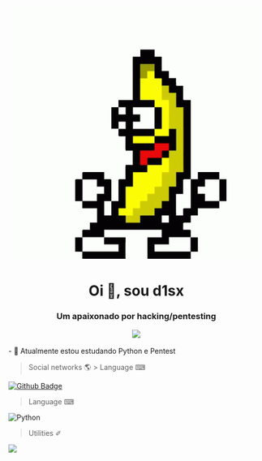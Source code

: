 <h1 align="center">
    <img src='guanana.gif'/>
<h1>
<h1 align="center">Oi 👋, sou d1sx</h1>
<h3 align="center">Um apaixonado por hacking/pentesting</h3>
<p align="center"> <img src="https://github.com/d1sx/d1sx/guanana.gif" /> </p>
  - 🌱 Atualmente estou estudando Python e Pentest

> Social networks 🌎   > Language ⌨
    
[![Github Badge](https://img.shields.io/badge/GitHub-100000?style=for-the-badge&logo=github&logoColor=white&link=https://github.com/d1sx)](https://github.com/d1sx)

> Language ⌨

![Python](https://img.shields.io/badge/Python-3776AB?style=for-the-badge&logo=python&logoColor=white)
 

> Utilities ✐

![](https://img.shields.io/badge/Linux-FCC624?style=for-the-badge&logo=linux&logoColor=black)
